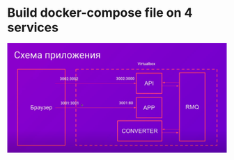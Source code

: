 # Build docker-compose file on 4 services


![Image alt](https://github.com/egoriwe999/docker-compose/blob/main/scheme.png)
